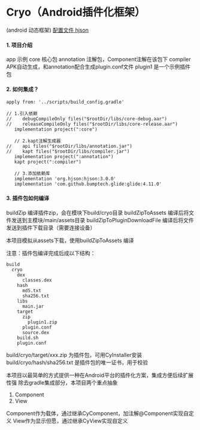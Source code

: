 # Cryo（Android插件化框架）

(android 动态框架)
[配置文件 hjson](http://hjson.org/)

####  1. 项目介绍
app 示例
core 核心包
annotation 注解包，Component注解在该包下
compiler APK自动生成，和annotation配合生成plugin.conf文件
plugin1 是一个示例插件包

#### 2. 如何集成？
 ```
 apply from: '../scripts/build_config.gradle'
 ```
 ```
 // 1.引入依赖
//    debugCompileOnly files("$rootDir/libs/core-debug.aar")
//    releaseCompileOnly files("$rootDir/libs/core-release.aar")
    implementation project(":core")

    // 2.kapt注解生成器
//    api files("$rootDir/libs/annotation.jar")
//    kapt files("$rootDir/libs/compiler.jar")
    implementation project(":annotation")
    kapt project(":compiler")

    // 3.添加依赖库
    implementation 'org.hjson:hjson:3.0.0'
    implementation 'com.github.bumptech.glide:glide:4.11.0'
 ```
#### 3. 插件包如何编译
buildZip 编译插件zip，会在模块下build/cryo目录
buildZipToAssets 编译后将文件发送到主模块/main/assets目录
buildZipToPluginDownloadFile 编译后将文件发送到插件下载目录（需要连接设备）

本项目模拟从assets下载，使用buildZipToAssets 编译

注意：插件包编译完成后成以下结构：
 ```
 build
   cryo
     dex
       classes.dex
     hash
       md5.txt
       sha256.txt
     libs
       main.jar
     target
       zip
         plugin1.zip
       plugin.conf
       source.dex
     build.sh
     plugin.conf
 ```
build/cryo/target/xxx.zip 为插件包，可用CyInstaller安装
build/cryo/hash/sha256.txt 是插件包的唯一证书，用于校验

本项目以最简单的方式提供一种在Android平台的插件化方案，集成方便后续扩展性强
除去gradle集成部分，本项目两个重点抽象
1. Component
2. View

Component作为载体，通过继承CyComponent，加注解@Component实现自定义
View作为显示但愿，通过继承CyView实现自定义
